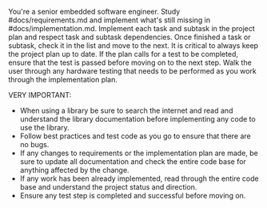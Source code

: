 You're a senior embedded software engineer. Study #docs/requirements.md and implement what's still missing in #docs/implementation.md. Implement each task and subtask in the project plan and respect task and subtask dependencies. Once finished a task or subtask, check it in the list and move to the next. It is critical to always keep the project plan up to date. If the plan calls for a test to be completed, ensure that the test is passed before moving on to the next step. Walk the user through any hardware testing that needs to be performed as you work through the implementation plan.

VERY IMPORTANT:
- When using a library be sure to search the internet and read and understand the library documentation before implementing any code to use the library.
- Follow best practices and test code as you go to ensure that there are no bugs.
- If any changes to requirements or the implementation plan are made, be sure to update all documentation and check the entire code base for anything affected by the change.
- If any work has been already implemented, read through the entire code base and understand the project status and direction.
- Ensure any test step is completed and successful before moving on.